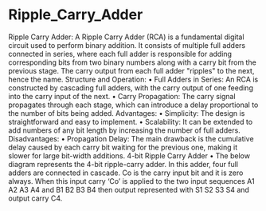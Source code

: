# Ripple_Carry_Adder
 Ripple Carry Adder:
  A Ripple Carry Adder (RCA) is a fundamental digital circuit used to perform binary addition. It consists of multiple full adders connected in series, where each full adder is responsible for adding        corresponding bits from two binary numbers along with a carry bit from the previous stage. The carry output from each full adder "ripples" to the next, hence the name.
Structure and Operation:
  •	Full Adders in Series: An RCA is constructed by cascading full adders, with the carry output of one feeding into the carry input of the next.
  •	Carry Propagation: The carry signal propagates through each stage, which can introduce a delay proportional to the number of bits being added.
Advantages:
  •	Simplicity: The design is straightforward and easy to implement.
  •	Scalability: It can be extended to add numbers of any bit length by increasing the number of full adders.
Disadvantages:
  •	Propagation Delay: The main drawback is the cumulative delay caused by each carry bit waiting for the previous one, making it slower for large bit-width additions.
4-bit Ripple Carry Adder
  •	The below diagram represents the 4-bit ripple-carry adder. In this adder, four full adders are connected in cascade. Co is the carry input bit and it is zero always. When this input carry ‘Co’ is   applied to the two input sequences A1 A2 A3 A4 and B1 B2 B3 B4 then output represented with S1 S2 S3 S4 and output carry C4.
